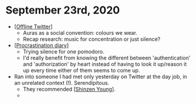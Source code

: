 # September 23rd, 2020
- [[Offline Twitter]]
    - Auras as a social convention: colours we wear.
    - Recap research: music for concentration or just silence?
- [[Procrastination diary]]
    - Trying silence for one pomodoro.
    - I'd really benefit from knowing the different between 'authentication' and 'authorization' by heart instead of having to look it up/reason it up every time either of them seems to come up.
- Ran into someone I had met only yesterday on Twitter at the day job, in an unrelated context (!). Serendipitous.
    - They recommended [[Shinzen Young]].
    - 

[//begin]: # "Autogenerated link references for markdown compatibility"
[Offline Twitter]: ../offline-twitter "offline-twitter"
[Procrastination diary]: ../procrastination-diary "procrastination-diary"
[Shinzen Young]: ../shinzen-young "Shinzen Young"
[//end]: # "Autogenerated link references"